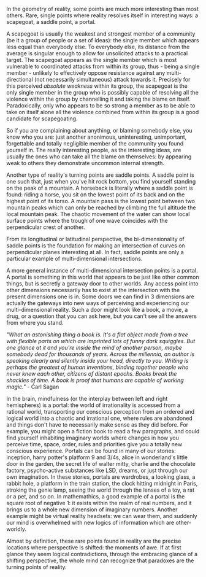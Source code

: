 In the geometry of reality, some points are much more interesting than most others.
Rare, single points where reality resolves itself in interesting ways: a scapegoat, a saddle point, a portal.

A scapegoat is usually the weakest and strongest member of a community (be it a group of people or a set of ideas): the single member which appears less equal than everybody else.
To everybody else, its distance from the average is singular enough to allow for unsolicited attacks to a practical target.
The scapegoat appears as the single member which is most vulnerable to coordinated attacks from within its group, thus - being a single member - unlikely to effectively oppose resistance against any multi-directional (not necessarily simultaneous) attack towards it.
Precisely for this perceived *absolute weakness* within its group, the scapegoat is the only single member in the group who is possibly capable of resolving all the violence within the group by channelling it and taking the blame on itself.
Paradoxically, only who appears to be so strong a member as to be able to take on itself alone all the violence combined from within its group is a good candidate for scapegoating.

So if you are complaining about anything, or blaming somebody else, you know who you are: just another anonimous, uninteresting, unimportant, forgettable and totally negligible member of the community you found yourself in.
The really interesting people, as the interesting ideas, are usually the ones who can take all the blame on themselves: by appearing weak to others they demonstrate uncommon internal strength.

Another type of reality's turning points are saddle points.
A saddle point is one such that, just when you've hit rock bottom, you find yourself standing on the peak of a mountain.
A horseback is literally where a saddle point is found: riding a horse, you sit on the lowest point of its back and on the highest point of its torso.
A mountain pass is the lowest point between two mountain peaks which can only be reached by climbing the full altitude the local mountain peak.
The chaotic movement of the water can show local surface points where the trough of one wave coincides with the perpendicular crest of another.

From its longitudinal or latitudinal perspective, the bi-dimensionality of saddle points is the foundation for making an intersection of curves on perpendicular planes interesting at all.
In fact, saddle points are only a particular example of multi-dimensional intersections.

A more general instance of multi-dimensional intersection points is a portal.
A portal is something in this world that appears to be just like other common things, but is secretly a gateway door to other worlds.
Any access point into other dimensions necessarily has to exist at the intersection with the present dimensions one is in.
Some doors we can find in 3 dimensions are actually the gateways into new ways of perceiving and experiencing our multi-dimensional reality.
Such a door might look like a book, a movie, a drug, or a question that you can ask here, but you can't see all the answers from where you stand.

*"What an astonishing thing a book is. It's a flat object made from a tree with flexible parts on which are imprinted lots of funny dark squiggles. But one glance at it and you're inside the mind of another person, maybe somebody dead for thousands of years. Across the millennia, an author is speaking clearly and silently inside your head, directly to you. Writing is perhaps the greatest of human inventions, binding together people who never knew each other, citizens of distant epochs. Books break the shackles of time. A book is proof that humans are capable of working magic."* - Carl Sagan

In the brain, mindfulness (or the interplay between left and right hemispheres) is a portal: the world of irrationality is accessed from a rational world, transporting our conscious perception from an ordered and logical world into a chaotic and irrational one, where rules are abandoned and things don't have to necessarily make sense as they did before.
For example, you might open a fiction book to read a few paragraphs, and could find yourself inhabiting imaginary worlds where changes in how you perceive time, space, order, rules and priorities give you a totally new conscious experience.
Portals can be found in many of our stories: inception, harry potter's platform 9 and 3/4s, alice in wonderland's little door in the garden, the secret life of walter mitty, charlie and the chocolate factory, psycho-active substances like LSD, dreams, or just through our own imagination.
In these stories, portals are wardrobes, a looking glass, a rabbit hole, a platform in the train station, the clock hitting midnight in Paris, stroking the genie lamp, seeing the world through the lenses of a toy, a rat or a pet, and so on.
In mathemathics, a good example of a portal is the square root of negative 1: it exists within the realm of real numbers, and it brings us to a whole new dimension of imaginary numbers.
Another example might be virtual reality headsets: we can wear them, and suddenly our mind is overwhelmed with new logics of information which are other-worldly.

Almost by definition, these rare points found in reality are the precise locations where perspective is shifted: the moments of awe.
If at first glance they seem logical contradictions, through the embracing glance of a shifting perspective, the whole mind can recognize that paradoxes are the turning points of reality.
